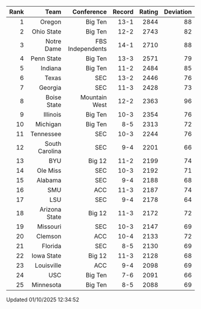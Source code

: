 | Rank  | Team                 | Conference           | Record   | Rating | Deviation |
| ---:  | ---:                 | ---:                 | ---:     | ---:   | ---:      |
| 1     | Oregon               | Big Ten              | 13-1     | 2844   | 88        |
| 2     | Ohio State           | Big Ten              | 12-2     | 2743   | 82        |
| 3     | Notre Dame           | FBS Independents     | 14-1     | 2710   | 88        |
| 4     | Penn State           | Big Ten              | 13-3     | 2571   | 79        |
| 5     | Indiana              | Big Ten              | 11-2     | 2484   | 85        |
| 6     | Texas                | SEC                  | 13-2     | 2446   | 76        |
| 7     | Georgia              | SEC                  | 11-3     | 2428   | 73        |
| 8     | Boise State          | Mountain West        | 12-2     | 2363   | 96        |
| 9     | Illinois             | Big Ten              | 10-3     | 2354   | 76        |
| 10    | Michigan             | Big Ten              | 8-5      | 2313   | 72        |
| 11    | Tennessee            | SEC                  | 10-3     | 2244   | 76        |
| 12    | South Carolina       | SEC                  | 9-4      | 2201   | 66        |
| 13    | BYU                  | Big 12               | 11-2     | 2199   | 74        |
| 14    | Ole Miss             | SEC                  | 10-3     | 2192   | 71        |
| 15    | Alabama              | SEC                  | 9-4      | 2188   | 68        |
| 16    | SMU                  | ACC                  | 11-3     | 2187   | 74        |
| 17    | LSU                  | SEC                  | 9-4      | 2178   | 64        |
| 18    | Arizona State        | Big 12               | 11-3     | 2172   | 72        |
| 19    | Missouri             | SEC                  | 10-3     | 2147   | 69        |
| 20    | Clemson              | ACC                  | 10-4     | 2133   | 72        |
| 21    | Florida              | SEC                  | 8-5      | 2130   | 69        |
| 22    | Iowa State           | Big 12               | 11-3     | 2128   | 68        |
| 23    | Louisville           | ACC                  | 9-4      | 2098   | 69        |
| 24    | USC                  | Big Ten              | 7-6      | 2091   | 66        |
| 25    | Minnesota            | Big Ten              | 8-5      | 2088   | 69        |

Updated 01/10/2025 12:34:52
